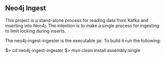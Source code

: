 Neo4j Ingest
------------

This project is a stand-alone process for reading data from Kafka and inserting into Neo4j. The intention is to make a single process for ingesting to limit locking during inserts.

The neo4j-ingest-ingester is the executable jar. To build it run the following:

$> cd neo4j-ingest-ingester
$> mvn clean install assembly:single
